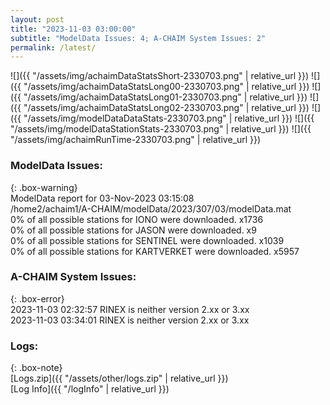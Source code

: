 ```yaml
---
layout: post
title: "2023-11-03 03:00:00"
subtitle: "ModelData Issues: 4; A-CHAIM System Issues: 2"
permalink: /latest/
---
```


![]({{ "/assets/img/achaimDataStatsShort-2330703.png" | relative_url }})
![]({{ "/assets/img/achaimDataStatsLong00-2330703.png" | relative_url }})
![]({{ "/assets/img/achaimDataStatsLong01-2330703.png" | relative_url }})
![]({{ "/assets/img/achaimDataStatsLong02-2330703.png" | relative_url }})
![]({{ "/assets/img/modelDataDataStats-2330703.png" | relative_url }})
![]({{ "/assets/img/modelDataStationStats-2330703.png" | relative_url }})
![]({{ "/assets/img/achaimRunTime-2330703.png" | relative_url }})


### ModelData Issues:  
  
{: .box-warning}  
 ModelData report for 03-Nov-2023 03:15:08   
 /home2/achaim1/A-CHAIM/modelData/2023/307/03/modelData.mat   
 0% of all possible stations for IONO were downloaded. x1736   
 0% of all possible stations for JASON were downloaded. x9   
 0% of all possible stations for SENTINEL were downloaded. x1039   
 0% of all possible stations for KARTVERKET were downloaded. x5957   
  
### A-CHAIM System Issues:  
  
{: .box-error}  
2023-11-03 02:32:57 RINEX is neither version 2.xx or 3.xx  
2023-11-03 03:34:01 RINEX is neither version 2.xx or 3.xx  

### Logs:  
  
{: .box-note}  
[Logs.zip]({{ "/assets/other/logs.zip" | relative_url }})  
[Log Info]({{ "/logInfo" | relative_url }})  
